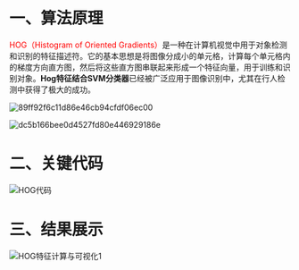 # 一、算法原理

<font color =red>HOG（Histogram of Oriented Gradients）</font>是一种在计算机视觉中用于对象检测和识别的特征描述符。它的基本思想是将图像分成小的单元格，计算每个单元格内的梯度方向直方图，然后将这些直方图串联起来形成一个特征向量，用于训练和识别对象。**Hog特征结合SVM分类器**已经被广泛应用于图像识别中，尤其在行人检测中获得了极大的成功。

![89ff92f6c11d86e46cb94cfdf06ec00](https://gitee.com/kieran0625/drawing-bed/raw/master/img/89ff92f6c11d86e46cb94cfdf06ec00.jpg)

![dc5b166bee0d4527fd80e446929186e](https://gitee.com/kieran0625/drawing-bed/raw/master/img/dc5b166bee0d4527fd80e446929186e.jpg)

# 二、关键代码

![HOG代码](https://gitee.com/kieran0625/drawing-bed/raw/master/img/HOG代码.png)

# 三、结果展示

![HOG特征计算与可视化1](https://gitee.com/kieran0625/drawing-bed/raw/master/img/HOG特征计算与可视化1.png)
